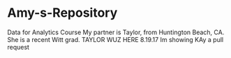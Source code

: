 # Amy-s-Repository
Data for Analytics Course
My partner is Taylor, from Huntington Beach, CA. She is a recent Witt grad.
TAYLOR WUZ HERE 8.19.17
Im showing KAy a pull request 
